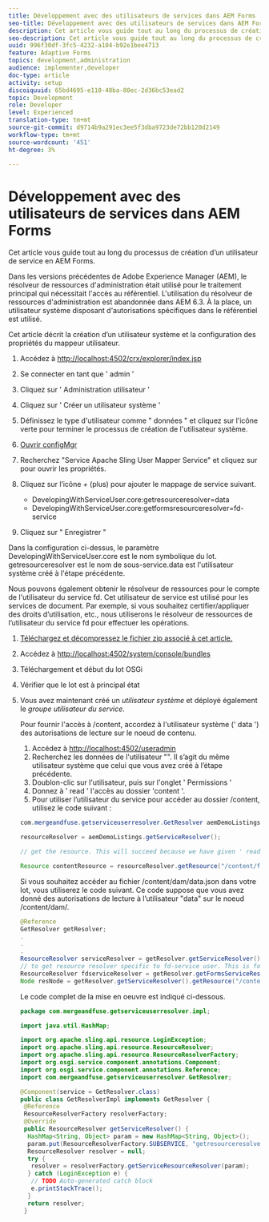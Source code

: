 ```yaml
---
title: Développement avec des utilisateurs de services dans AEM Forms
seo-title: Développement avec des utilisateurs de services dans AEM Forms
description: Cet article vous guide tout au long du processus de création d’un utilisateur de service en AEM Forms.
seo-description: Cet article vous guide tout au long du processus de création d’un utilisateur de service en AEM Forms.
uuid: 996f30df-3fc5-4232-a104-b92e1bee4713
feature: Adaptive Forms
topics: development,administration
audience: implementer,developer
doc-type: article
activity: setup
discoiquuid: 65bd4695-e110-48ba-80ec-2d36bc53ead2
topic: Development
role: Developer
level: Experienced
translation-type: tm+mt
source-git-commit: d9714b9a291ec3ee5f3dba9723de72bb120d2149
workflow-type: tm+mt
source-wordcount: '451'
ht-degree: 3%

---
```



# Développement avec des utilisateurs de services dans AEM Forms

Cet article vous guide tout au long du processus de création d’un utilisateur de service en AEM Forms.

Dans les versions précédentes de Adobe Experience Manager (AEM), le résolveur de ressources d&#39;administration était utilisé pour le traitement principal qui nécessitait l&#39;accès au référentiel. L&#39;utilisation du résolveur de ressources d&#39;administration est abandonnée dans AEM 6.3. À la place, un utilisateur système disposant d&#39;autorisations spécifiques dans le référentiel est utilisé.

Cet article décrit la création d’un utilisateur système et la configuration des propriétés du mappeur utilisateur.

1. Accédez à [http://localhost:4502/crx/explorer/index.jsp](http://localhost:4502/crx/explorer/index.jsp)
1. Se connecter en tant que &#39; admin &#39;
1. Cliquez sur &#39; Administration utilisateur &#39;
1. Cliquez sur &#39; Créer un utilisateur système &#39;
1. Définissez le type d&#39;utilisateur comme &quot; données &quot; et cliquez sur l&#39;icône verte pour terminer le processus de création de l&#39;utilisateur système.
1. [Ouvrir configMgr](http://localhost:4502/system/console/configMgr)
1. Recherchez &quot;Service Apache Sling User Mapper Service&quot; et cliquez sur pour ouvrir les propriétés.
1. Cliquez sur l’icône *+* (plus) pour ajouter le mappage de service suivant.

   * DevelopingWithServiceUser.core:getresourceresolver=data
   * DevelopingWithServiceUser.core:getformsresourceresolver=fd-service

1. Cliquez sur &quot; Enregistrer &quot;

Dans la configuration ci-dessus, le paramètre DevelopingWithServiceUser.core est le nom symbolique du lot. getresourceresolver est le nom de sous-service.data est l&#39;utilisateur système créé à l&#39;étape précédente.

Nous pouvons également obtenir le résolveur de ressources pour le compte de l&#39;utilisateur du service fd. Cet utilisateur de service est utilisé pour les services de document. Par exemple, si vous souhaitez certifier/appliquer des droits d’utilisation, etc., nous utiliserons le résolveur de ressources de l’utilisateur du service fd pour effectuer les opérations.

1. [Téléchargez et décompressez le fichier zip associé à cet article.](assets/developingwithserviceuser.zip)
1. Accédez à [http://localhost:4502/system/console/bundles](http://localhost:4502/system/console/bundles)
1. Téléchargement et début du lot OSGi
1. Vérifier que le lot est à principal état
1. Vous avez maintenant créé un *utilisateur système* et déployé également le *groupe utilisateur du service*.

   Pour fournir l&#39;accès à /content, accordez à l&#39;utilisateur système (&#39; data &#39;) des autorisations de lecture sur le noeud de contenu.

   1. Accédez à [http://localhost:4502/useradmin](http://localhost:4502/useradmin)
   1. Recherchez les données de l&#39;utilisateur &quot;&quot;. Il s’agit du même utilisateur système que celui que vous avez créé à l’étape précédente.
   1. Doublon-clic sur l&#39;utilisateur, puis sur l&#39;onglet &#39; Permissions &#39;
   1. Donnez à &#39; read &#39; l&#39;accès au dossier &#39;content &#39;.
   1. Pour utiliser l’utilisateur du service pour accéder au dossier /content, utilisez le code suivant :

   ```java
   com.mergeandfuse.getserviceuserresolver.GetResolver aemDemoListings = sling.getService(com.mergeandfuse.getserviceuserresolver.GetResolver.class);
   
   resourceResolver = aemDemoListings.getServiceResolver();
   
   // get the resource. This will succeed because we have given ' read ' access to the content node
   
   Resource contentResource = resourceResolver.getResource("/content/forms/af/sandbox/abc.pdf");
   ```

   Si vous souhaitez accéder au fichier /content/dam/data.json dans votre lot, vous utiliserez le code suivant. Ce code suppose que vous avez donné des autorisations de lecture à l’utilisateur &quot;data&quot; sur le noeud /content/dam/.

   ```java
   @Reference
   GetResolver getResolver;
   .
   .
   .
   ResourceResolver serviceResolver = getResolver.getServiceResolver();
   // to get resource resolver specific to fd-service user. This is for Document Services
   ResourceResolver fdserviceResolver = getResolver.getFormsServiceResolver();
   Node resNode = getResolver.getServiceResolver().getResource("/content/dam/data.json").adaptTo(Node.class);
   ```

   Le code complet de la mise en oeuvre est indiqué ci-dessous.

   ```java
   package com.mergeandfuse.getserviceuserresolver.impl;
   
   import java.util.HashMap;
   
   import org.apache.sling.api.resource.LoginException;
   import org.apache.sling.api.resource.ResourceResolver;
   import org.apache.sling.api.resource.ResourceResolverFactory;
   import org.osgi.service.component.annotations.Component;
   import org.osgi.service.component.annotations.Reference;
   import com.mergeandfuse.getserviceuserresolver.GetResolver;
   
   @Component(service = GetResolver.class)
   public class GetResolverImpl implements GetResolver {
    @Reference
    ResourceResolverFactory resolverFactory;
    @Override
    public ResourceResolver getServiceResolver() {
     HashMap<String, Object> param = new HashMap<String, Object>();
     param.put(ResourceResolverFactory.SUBSERVICE, "getresourceresolver");
     ResourceResolver resolver = null;
     try {
      resolver = resolverFactory.getServiceResourceResolver(param);
     } catch (LoginException e) {
      // TODO Auto-generated catch block
      e.printStackTrace();
     }
     return resolver;
    }
   ```

